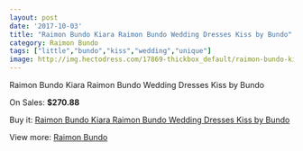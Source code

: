 ```yaml
---
layout: post
date: '2017-10-03'
title: "Raimon Bundo Kiara Raimon Bundo Wedding Dresses Kiss by Bundo"
category: Raimon Bundo
tags: ["little","bundo","kiss","wedding","unique"]
image: http://img.hectodress.com/17869-thickbox_default/raimon-bundo-kiara-raimon-bundo-wedding-dresses-kiss-by-bundo.jpg
---
```

Raimon Bundo Kiara Raimon Bundo Wedding Dresses Kiss by Bundo

On Sales: **$270.88**
<a href="https://www.hectodress.com/raimon-bundo/8409-raimon-bundo-kiara-raimon-bundo-wedding-dresses-kiss-by-bundo.html"><amp-img layout="responsive" width="600" height="600" src="//img.hectodress.com/17869-thickbox_default/raimon-bundo-kiara-raimon-bundo-wedding-dresses-kiss-by-bundo.jpg" alt="Raimon Bundo Kiara Raimon Bundo Wedding Dresses Kiss by Bundo 0" /></a>

Buy it: [Raimon Bundo Kiara Raimon Bundo Wedding Dresses Kiss by Bundo](https://www.hectodress.com/raimon-bundo/8409-raimon-bundo-kiara-raimon-bundo-wedding-dresses-kiss-by-bundo.html "Raimon Bundo Kiara Raimon Bundo Wedding Dresses Kiss by Bundo")

View more: [Raimon Bundo](https://www.hectodress.com/142-raimon-bundo "Raimon Bundo")